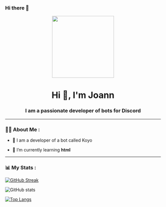 ### Hi there 👋

<div id="header" align="center">
    <img src="https://media.giphy.com/media/bGgsc5mWoryfgKBx1u/giphy.gif" width="200" />
    <h1 align="center">Hi 👋, I'm Joann</h1>
    <h3 align="center">I am a passionate developer of bots for Discord</h3>
</div>

----

### 👨‍💻 About Me :

- 📝 I am a developer of a bot called Koyo


- 🌱 I’m currently learning **html**

---

### 📊 My Stats :

[![GitHub Streak](http://github-readme-streak-stats.herokuapp.com?user=JoanneGamer&theme=onedark)](https://git.io/streak-stats)

![GitHub stats](https://github-readme-stats.vercel.app/api?username=JoanneGamer&show_icons=true&theme=radical)

[![Top Langs](https://github-readme-stats.vercel.app/api/top-langs/?username=JoanneGamer&theme=tokyonight)](https://github.com/anuraghazra/github-readme-stats)
